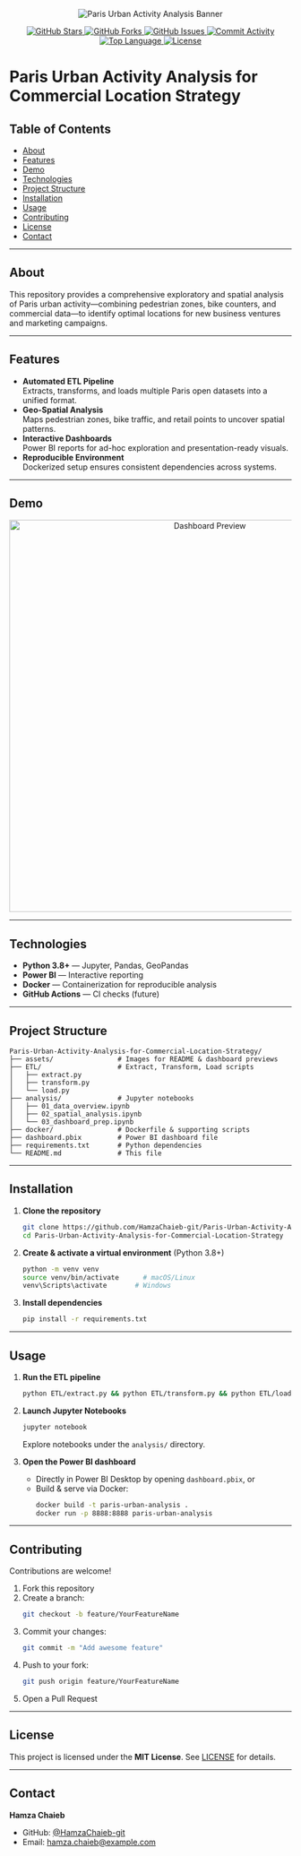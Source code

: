 <p align="center">
  <img src="assets/banner.png" alt="Paris Urban Activity Analysis Banner" />
</p>

<p align="center">
  <a href="https://github.com/HamzaChaieb-git/Paris-Urban-Activity-Analysis-for-Commercial-Location-Strategy/stargazers">
    <img src="https://img.shields.io/github/stars/HamzaChaieb-git/Paris-Urban-Activity-Analysis-for-Commercial-Location-Strategy?style=flat-square" alt="GitHub Stars"/>
  </a>
  <a href="https://github.com/HamzaChaieb-git/Paris-Urban-Activity-Analysis-for-Commercial-Location-Strategy/network/members">
    <img src="https://img.shields.io/github/forks/HamzaChaieb-git/Paris-Urban-Activity-Analysis-for-Commercial-Location-Strategy?style=flat-square" alt="GitHub Forks"/>
  </a>
  <a href="https://github.com/HamzaChaieb-git/Paris-Urban-Activity-Analysis-for-Commercial-Location-Strategy/issues">
    <img src="https://img.shields.io/github/issues/HamzaChaieb-git/Paris-Urban-Activity-Analysis-for-Commercial-Location-Strategy?style=flat-square" alt="GitHub Issues"/>
  </a>
  <a href="https://github.com/HamzaChaieb-git/Paris-Urban-Activity-Analysis-for-Commercial-Location-Strategy/commits">
    <img src="https://img.shields.io/github/commit-activity/t/HamzaChaieb-git/Paris-Urban-Activity-Analysis-for-Commercial-Location-Strategy?style=flat-square" alt="Commit Activity"/>
  </a>
  <a href="https://github.com/HamzaChaieb-git/Paris-Urban-Activity-Analysis-for-Commercial-Location-Strategy">
    <img src="https://img.shields.io/github/languages/top/HamzaChaieb-git/Paris-Urban-Activity-Analysis-for-Commercial-Location-Strategy?style=flat-square" alt="Top Language"/>
  </a>
  <a href="LICENSE">
    <img src="https://img.shields.io/badge/License-MIT-green?style=flat-square" alt="License"/>
  </a>
</p>

# Paris Urban Activity Analysis for Commercial Location Strategy

## Table of Contents
- [About](#about)
- [Features](#features)
- [Demo](#demo)
- [Technologies](#technologies)
- [Project Structure](#project-structure)
- [Installation](#installation)
- [Usage](#usage)
- [Contributing](#contributing)
- [License](#license)
- [Contact](#contact)

---

## About
This repository provides a comprehensive exploratory and spatial analysis of Paris urban activity—combining pedestrian zones, bike counters, and commercial data—to identify optimal locations for new business ventures and marketing campaigns.

---

## Features
- **Automated ETL Pipeline**  
  Extracts, transforms, and loads multiple Paris open datasets into a unified format.
- **Geo-Spatial Analysis**  
  Maps pedestrian zones, bike traffic, and retail points to uncover spatial patterns.
- **Interactive Dashboards**  
  Power BI reports for ad-hoc exploration and presentation-ready visuals.
- **Reproducible Environment**  
  Dockerized setup ensures consistent dependencies across systems.

---

## Demo
<p align="center">
  <img src="assets/dashboard_preview.png" alt="Dashboard Preview" width="700"/>
</p>

---

## Technologies
- **Python 3.8+** — Jupyter, Pandas, GeoPandas  
- **Power BI** — Interactive reporting  
- **Docker** — Containerization for reproducible analysis  
- **GitHub Actions** — CI checks (future)

---

## Project Structure
```
Paris-Urban-Activity-Analysis-for-Commercial-Location-Strategy/
├── assets/                # Images for README & dashboard previews
├── ETL/                   # Extract, Transform, Load scripts
│   ├── extract.py
│   ├── transform.py
│   └── load.py
├── analysis/              # Jupyter notebooks
│   ├── 01_data_overview.ipynb
│   ├── 02_spatial_analysis.ipynb
│   └── 03_dashboard_prep.ipynb
├── docker/                # Dockerfile & supporting scripts
├── dashboard.pbix         # Power BI dashboard file
├── requirements.txt       # Python dependencies
└── README.md              # This file
```

---

## Installation

1. **Clone the repository**  
   ```bash
   git clone https://github.com/HamzaChaieb-git/Paris-Urban-Activity-Analysis-for-Commercial-Location-Strategy.git
   cd Paris-Urban-Activity-Analysis-for-Commercial-Location-Strategy
   ```

2. **Create & activate a virtual environment** (Python 3.8+)  
   ```bash
   python -m venv venv
   source venv/bin/activate      # macOS/Linux
   venv\Scripts\activate       # Windows
   ```

3. **Install dependencies**  
   ```bash
   pip install -r requirements.txt
   ```

---

## Usage

1. **Run the ETL pipeline**  
   ```bash
   python ETL/extract.py && python ETL/transform.py && python ETL/load.py
   ```

2. **Launch Jupyter Notebooks**  
   ```bash
   jupyter notebook
   ```
   Explore notebooks under the `analysis/` directory.

3. **Open the Power BI dashboard**  
   - Directly in Power BI Desktop by opening `dashboard.pbix`, or  
   - Build & serve via Docker:  
     ```bash
     docker build -t paris-urban-analysis .
     docker run -p 8888:8888 paris-urban-analysis
     ```

---

## Contributing
Contributions are welcome!  

1. Fork this repository  
2. Create a branch:  
   ```bash
   git checkout -b feature/YourFeatureName
   ```
3. Commit your changes:  
   ```bash
   git commit -m "Add awesome feature"
   ```
4. Push to your fork:  
   ```bash
   git push origin feature/YourFeatureName
   ```
5. Open a Pull Request  

---

## License
This project is licensed under the **MIT License**. See [LICENSE](LICENSE) for details.

---

## Contact
**Hamza Chaieb**  
- GitHub: [@HamzaChaieb-git](https://github.com/HamzaChaieb-git)  
- Email: hamza.chaieb@example.com  
